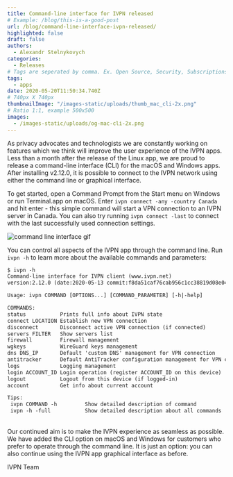 ```yaml
---
title: Command-line interface for IVPN released
# Example: /blog/this-is-a-good-post
url: /blog/command-line-interface-ivpn-released/
highlighted: false
draft: false
authors:
  - Alexandr Stelnykovych
categories:
  - Releases
# Tags are seperated by comma. Ex. Open Source, Security, Subscriptions
tags:
  - apps
date: 2020-05-20T11:50:34.740Z
# 740px X 740px
thumbnailImage: "/images-static/uploads/thumb_mac_cli-2x.png"
# Ratio 1:1, example 500x500
images:
  - /images-static/uploads/og-mac-cli-2x.png
---
```

As privacy advocates and technologists we are constantly working on features which we think will improve the user experience of the IVPN apps. Less than a month after the release of the Linux app, we are proud to release a command-line interface (CLI) for the macOS and Windows apps. After installing v2.12.0, it is possible to connect to the IVPN network using either the command line or graphical interface.

To get started, open a Command Prompt from the Start menu on Windows or run Terminal.app on macOS. Enter `ivpn connect -any -country Canada` and hit enter - this simple command will start a VPN connection to an IVPN server in Canada. You can also try running `ivpn connect -last` to connect with the last successfully used connection settings.

![command line interface gif](/images-static/uploads/blog-command-line-interface-release-2.gif)

You can control all aspects of the IVPN app through the command line. Run `ivpn -h` to learn more about the available commands and parameters:

```html
$ ivpn -h
Command-line interface for IVPN client (www.ivpn.net)
version:2.12.0 (date:2020-05-13 commit:f8da51caf76cab956c1cc38819d08e04a337a296)

Usage: ivpn COMMAND [OPTIONS...] [COMMAND_PARAMETER] [-h|-help]

COMMANDS:
status           Prints full info about IVPN state
connect LOCATION Establish new VPN connection
disconnect       Disconnect active VPN connection (if connected)
servers FILTER   Show servers list
firewall         Firewall management
wgkeys           WireGuard keys management
dns DNS_IP       Default 'custom DNS' management for VPN connection
antitracker      Default AntiTracker configuration management for VPN connection
logs             Logging management
login ACCOUNT_ID Login operation (register ACCOUNT_ID on this device)
logout           Logout from this device (if logged-in)
account          Get info about current account

Tips:
 ivpn COMMAND -h         Show detailed description of command
 ivpn -h -full           Show detailed description about all commands
```

\
Our continued aim is to make the IVPN experience as seamless as possible. We have added the CLI option on macOS and Windows for customers who prefer to operate through the command line. It is just an option: you can also continue using the IVPN app graphical interface as before.

IVPN Team
